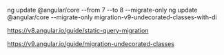 ng update @angular/core --from 7 --to 8 --migrate-only
ng update @angular/core --migrate-only migration-v9-undecorated-classes-with-di

https://v8.angular.io/guide/static-query-migration

https://v9.angular.io/guide/migration-undecorated-classes